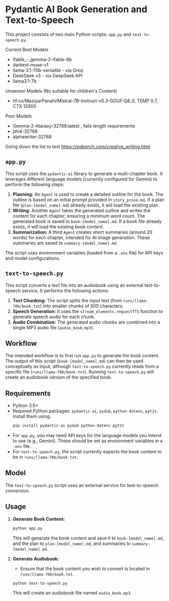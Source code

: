 # Pydantic AI Book Generation and Text-to-Speech

This project consists of two main Python scripts: `app.py` and `text-to-speech.py`.

Current Best Models
* ifable_-_gemma-2-ifable-9b
* darkest-muse-v1
* llama-3.1-70b-versatile - via Groq
* DeekSeek v3 - via DeepSeek API
* llama3.1-7b

Unsensor Models (No suitable for children's Content)
* hf.co/MaziyarPanahi/Mistral-7B-Instruct-v0.3-GGUF:Q8_0, TEMP 0.7, CTX 12000


Poor Models
* Gemma-2-Ataraxy-32768:latest , fails length requirements
* phi4-32768
* alphawriter-32768



Going down the list to test https://eqbench.com/creative_writing.html

## `app.py`

This script uses the `pydantic-ai` library to generate a multi-chapter book. It leverages different language models (currently configured for Gemini) to perform the following steps:

1. **Planning:** An `Agent` is used to create a detailed outline for the book. The outline is based on an initial prompt provided in `story_prose.md`. If a plan file (`plan-[model_name].md`) already exists, it will load the existing plan.
2. **Writing:** Another `Agent` takes the generated outline and writes the content for each chapter, ensuring a minimum word count. The generated book is saved to `book-[model_name].md`. If a book file already exists, it will load the existing book content.
3. **Summarization:** A third `Agent` creates short summaries (around 20 words) for each chapter, intended for AI image generation. These summaries are saved to `summary-[model_name].md`.

The script uses environment variables (loaded from a `.env` file) for API keys and model configurations.

## `text-to-speech.py`

This script converts a text file into an audiobook using an external text-to-speech service. It performs the following actions:

1. **Text Chunking:** The script splits the input text (from `runs/llama-70b/book.txt`) into smaller chunks of 500 characters.
2. **Speech Generation:** It uses the `stream_elements.requestTTS` function to generate speech audio for each chunk.
3. **Audio Combination:** The generated audio chunks are combined into a single MP3 audio file (`audio_book.mp3`).

## Workflow

The intended workflow is to first run `app.py` to generate the book content. The output of this script (`book-[model_name].md`) can then be used conceptually as input, although `text-to-speech.py` currently reads from a specific file (`runs/llama-70b/book.txt`). Running `text-to-speech.py` will create an audiobook version of the specified book.

## Requirements

- Python 3.6+
- Required Python packages: `pydantic-ai`, `pydub`, `python-dotenv`, `pyt2s`. Install them using:
  ```bash
  pip install pydantic-ai pydub python-dotenv pyt2s
  ```
- For `app.py`, you may need API keys for the language models you intend to use (e.g., Gemini). These should be set as environment variables in a `.env` file.
- For `text-to-speech.py`, the script currently expects the book content to be in `runs/llama-70b/book.txt`.

## Model

The `text-to-speech.py` script uses an external service for text-to-speech conversion.

## Usage

1. **Generate Book Content:**
   ```bash
   python app.py
   ```
   This will generate the book content and save it to `book-[model_name].md`, and the plan to `plan-[model_name].md`, and summaries to `summary-[model_name].md`.

2. **Generate Audiobook:**
   - Ensure that the book content you wish to convert is located in `runs/llama-70b/book.txt`.
   ```bash
   python text-to-speech.py
   ```
   This will create an audiobook file named `audio_book.mp3`.